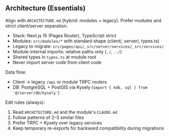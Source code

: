## Architecture (Essentials)

Align with `ARCHITECTURE.md` (hybrid: modules + legacy). Prefer modules and strict client/server separation.

- Stack: Next.js 15 (Pages Router), TypeScript strict
- Modules: `src/modules/*` with standard shape (client/, server/, types.ts)
- Legacy to migrate: `src/pages/api/`, `src/server/services/`, `src/services/`
- Module-internal imports: relative paths only (`./`, `../`)
- Shared types in `types.ts` at module root
- Never import server code from client code

Data flow:
- Client → legacy `/api` or module TRPC routers
- DB: PostgreSQL + PostGIS via Kysely (`import { kdb, sql } from '@/server/db/kysely'`)

Edit rules (always):
1) Read `ARCHITECTURE.md` and the module's `CLAUDE.md`
2) Follow patterns of 2–3 similar files
3) Prefer TRPC + Kysely over legacy services
4) Keep temporary re-exports for backward compatibility during migrations


